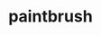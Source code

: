 ---
layout: smileys&emotion
title: paintbrush
emoji: paintbrush
permalink: 🖌.html
image: assets/img/3moji/paintbrush.png
---